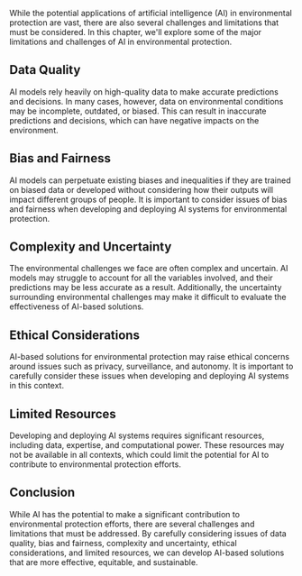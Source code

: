 
While the potential applications of artificial intelligence (AI) in environmental protection are vast, there are also several challenges and limitations that must be considered. In this chapter, we'll explore some of the major limitations and challenges of AI in environmental protection.

Data Quality
------------

AI models rely heavily on high-quality data to make accurate predictions and decisions. In many cases, however, data on environmental conditions may be incomplete, outdated, or biased. This can result in inaccurate predictions and decisions, which can have negative impacts on the environment.

Bias and Fairness
-----------------

AI models can perpetuate existing biases and inequalities if they are trained on biased data or developed without considering how their outputs will impact different groups of people. It is important to consider issues of bias and fairness when developing and deploying AI systems for environmental protection.

Complexity and Uncertainty
--------------------------

The environmental challenges we face are often complex and uncertain. AI models may struggle to account for all the variables involved, and their predictions may be less accurate as a result. Additionally, the uncertainty surrounding environmental challenges may make it difficult to evaluate the effectiveness of AI-based solutions.

Ethical Considerations
----------------------

AI-based solutions for environmental protection may raise ethical concerns around issues such as privacy, surveillance, and autonomy. It is important to carefully consider these issues when developing and deploying AI systems in this context.

Limited Resources
-----------------

Developing and deploying AI systems requires significant resources, including data, expertise, and computational power. These resources may not be available in all contexts, which could limit the potential for AI to contribute to environmental protection efforts.

Conclusion
----------

While AI has the potential to make a significant contribution to environmental protection efforts, there are several challenges and limitations that must be addressed. By carefully considering issues of data quality, bias and fairness, complexity and uncertainty, ethical considerations, and limited resources, we can develop AI-based solutions that are more effective, equitable, and sustainable.
